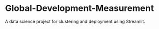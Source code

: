 # Global-Development-Measurement
A data science project for clustering and deployment using Streamlit.
